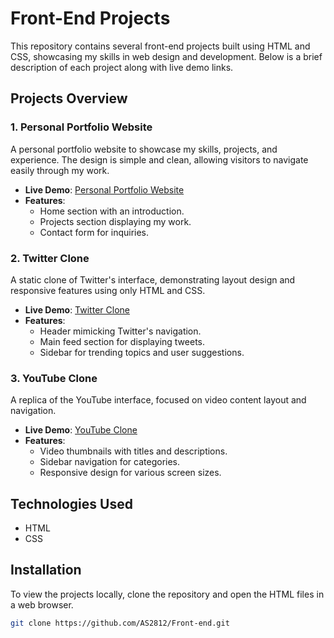 # Front-End Projects

This repository contains several front-end projects built using HTML and CSS, showcasing my skills in web design and development. Below is a brief description of each project along with live demo links.

## Projects Overview

### 1. Personal Portfolio Website
A personal portfolio website to showcase my skills, projects, and experience. The design is simple and clean, allowing visitors to navigate easily through my work.

- **Live Demo**: [Personal Portfolio Website](https://as2812.github.io/Front-end/Personal%20Portfolio%20Website/)
- **Features**:
  - Home section with an introduction.
  - Projects section displaying my work.
  - Contact form for inquiries.

### 2. Twitter Clone
A static clone of Twitter's interface, demonstrating layout design and responsive features using only HTML and CSS.

- **Live Demo**: [Twitter Clone](https://as2812.github.io/Front-end/twitter-clone/)
- **Features**:
  - Header mimicking Twitter's navigation.
  - Main feed section for displaying tweets.
  - Sidebar for trending topics and user suggestions.

### 3. YouTube Clone
A replica of the YouTube interface, focused on video content layout and navigation.

- **Live Demo**: [YouTube Clone](https://as2812.github.io/Front-end/youtube-clone/)
- **Features**:
  - Video thumbnails with titles and descriptions.
  - Sidebar navigation for categories.
  - Responsive design for various screen sizes.

## Technologies Used
- HTML
- CSS

## Installation
To view the projects locally, clone the repository and open the HTML files in a web browser.

```bash
git clone https://github.com/AS2812/Front-end.git
